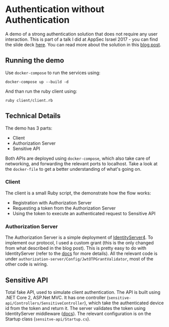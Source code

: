 # Authentication without Authentication
A demo of a strong authentication solution that does not require any user interaction.
This is part of a talk I did at AppSec Israel 2017 - you can find the slide deck [here](https://www.slideshare.net/SolutoTLV/app-sec-il).
You can read more about the solution in this [blog post](https://blog.solutotlv.com/userless-mobile-authentication/?utm_source=github).

## Running the demo
Use `docker-compose` to run the services using:
```
docker-compose up --build -d
```
And than run the ruby client using:
```
ruby client/client.rb
```

## Technical Details
The demo has 3 parts:
* Client
* Authorization Server
* Sensitive API

Both APIs are deployed using `docker-compose`, which also take care of networking, and forwarding the relevant ports to localhost.
Take a look at the `docker-file` to get a better understanding of what's going on.

### Client
The client is a small Ruby script, the demonstrate how the flow works:
* Registration with Authorization Server
* Requesting a token from the Authorization Server
* Using the token to execute an authenticated request to Sensitive API

### Authorization Server
The Authorization Server is a simple deployment of [IdentityServer4](https://identityserver.io/).
To implement our protocol, I used a custom grant (this is the only changed from what described in the blog post).
This is pretty easy to do with IdentityServer (refer to the [docs](https://identityserver4.readthedocs.io/en/release/topics/extension_grants.html) for more details).
All the relevant code is under `authorization-server/Config/JwtOTPGrantValidator`, most of the other code is wiring.

## Sensitive API
Total fake API, used to simulate client authentication. 
The API is built using .NET Core 2, ASP.Net MVC.
It has one controller (`sensitive-api/Controllers/SensitiveController`), which take the authenticated device id from the token and return it.
The server validates the token using IdentityServer middleware ([docs](https://identityserver4.readthedocs.io/en/release/topics/apis.html)).
The relevant configuration is on the Startup class (`sensitve-api/Startup.cs`).
